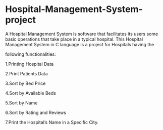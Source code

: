 # Hospital-Management-System-project 

A Hospital Management System is software that facilitates its users some basic operations that take place in a typical hospital. This Hospital Management System in C language is a project for Hospitals having the 

following functionalities:

1.Printing Hospital Data

2.Print Patients Data

3.Sort by Bed Price

4.Sort by Available Beds

5.Sort by Name

6.Sort by Rating and Reviews

7.Print the Hospital’s Name in a Specific City.
